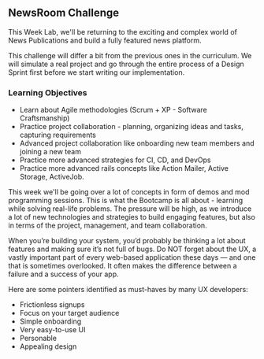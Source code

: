 ## NewsRoom Challenge

This Week Lab, we'll be returning to the exciting and complex world of News Publications and build a fully featured news platform.

This challenge will differ a bit from the previous ones in the curriculum. We will simulate a real project and go through the entire process of a Design Sprint first before we start writing our implementation.

### Learning Objectives

* Learn about Agile methodologies \(Scrum + XP - Software Craftsmanship\)
* Practice project collaboration - planning, organizing ideas and tasks, capturing requirements
* Advanced project collaboration like onboarding new team members and joining a new team
* Practice more advanced strategies for  CI, CD, and DevOps
* Practice more advanced rails concepts like Action Mailer, Active Storage, ActiveJob.

This week we'll be going over a lot of concepts in form of demos and mod programming sessions. This is what the Bootcamp is all about - learning while solving real-life problems. The pressure will be high, as we introduce a lot of new technologies and strategies to build engaging features, but also in terms of the project, management, and team collaboration. 

When you’re building your system, you’d probably be thinking a lot about features and making sure it’s not full of bugs. Do NOT forget about the UX, a vastly important part of every web-based application these days — and one that is sometimes overlooked.  It often makes the difference between a failure and a success of your app.

Here are some pointers identified as must-haves by many UX developers:

* Frictionless signups
* Focus on your target audience
* Simple onboarding
* Very easy-to-use UI
* Personable
* Appealing design
